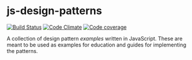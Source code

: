 # js-design-patterns

[![Build Status](http://img.shields.io/travis/Tyriar/js-design-patterns.svg?style=flat)](http://travis-ci.org/Tyriar/js-design-patterns)
[![Code Climate](http://img.shields.io/codeclimate/github/Tyriar/js-design-patterns.svg?style=flat)](https://codeclimate.com/github/Tyriar/js-design-patterns)
[![Code coverage](http://img.shields.io/codeclimate/coverage/github/Tyriar/js-design-patterns.svg?style=flat)](https://codeclimate.com/github/Tyriar/js-design-patterns)

A collection of design pattern *examples* written in JavaScript. These are meant to be used as examples for education and guides for implementing the patterns.
